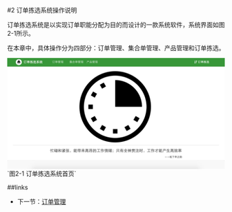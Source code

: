 #2 订单拣选系统操作说明

订单拣选系统是以实现订单职能分配为目的而设计的一款系统软件，系统界面如图2-1所示。

在本章中，具体操作分为四部分：订单管理、集合单管理、产品管理和订单拣选。

<img src="images/首页西瓜.png" width = "" height = "" alt="拣选系统" align=center />
`图2-1 订单拣选系统首页`

##links
+ 下一节：[订单管理](https://github.com/ssor/yiguodoc/blob/master/02.1.md)